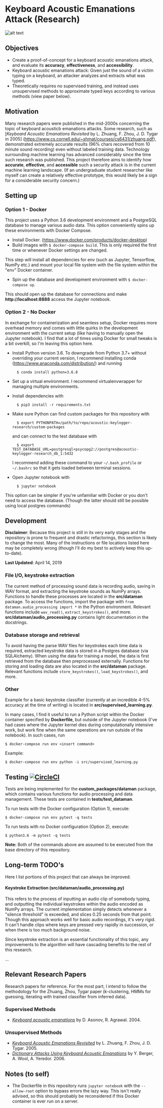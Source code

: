 #  Keyboard Acoustic Emanations Attack (Research)

![alt text](https://github.com/shoyo-inokuchi/iterated-prisoners-dilemma/blob/master/lab/figs/tsne-success.png)

## Objectives
  * Create a proof-of-concept for a keyboard acoustic emanations attack, and
    evaluate its __accuracy__, __effectiveness__, and __accessibility__.
  * Keyboard acoustic emanations attack: Given just the sound of a victim typing
    on a keyboard, an attacker analyzes and extracts what was typed.
  * Theoretically requires no supervised training, and instead uses unsupervised
    methods to approximate typed keys according to various methods (view paper below).

## Motivation
Many research papers were published in the mid-2000s concerning the topic of
keyboard acousticb emanations attacks. Some research, such as [*Keyboard
Acoustic Emanations Revisited* by L. Zhuang, F. Zhou, J. D. Tygar in 2005]
(https://www.cs.cornell.edu/~shmat/courses/cs6431/zhuang.pdf), demonstrated
extremely accurate results (96% chars recovered from 10 minute sound recording)
even without labeled training data. Technology surrounding machine learning has
advanced considerably since the time such research was published. This project
therefore aims to identify how __accurate__, __effective__, and __accessible__
such a security attack is in the current machine learning landscape. (If an undergraduate
student researcher like myself can create a relatively effective prototype, this would likely be a
sign for a considerable security concern.)

## Setting up
### Option 1 - Docker
This project uses a Python 3.6 development environment and a PostgreSQL database
to manage various audio data. This option conveniently spins up these environments with Docker Compose.  
* Install Docker. (https://www.docker.com/products/docker-desktop)  
* Build images with `$ docker-compose build`. This is only required the first time or whenever Docker settings are
  changed.

This step will install all dependencies for env (such as Jupyter, Tensorflow, NumPy etc.)
and mount your local file system with the file system within the "env" Docker container.

* Spin up the database and development environment with `$ docker-compose up`.

This should open up the database for connections and make __http://localhost:8888__ access
the Jupyter notebook.

### Option 2 - No Docker
In exchange for containerization and seamless setup, Docker requires more overhead memory and
comes with little quirks in the development environment with the current setup (like having to manually open the Jupyter
notebook). I find that a lot of times using Docker for small tweaks is a bit overkill, so I'm leaving this
option here.

* Install Python version 3.6. To downgrade from Python 3.7+ without overriding your current version,
  I recommend installing conda (https://www.anaconda.com/distribution/) and running

        $ conda install python=3.6.8

* Set up a virtual environment. I recommend virtualenvwrapper for managing multiple environments.   

* Install dependencies with

        $ pip3 install -r requirements.txt  

* Make sure Python can find custom packages for this repository with

        $ export PYTHONPATH=/path/to/repo/acoustic-keylogger-research/custom-packages

  and can connect to the test database with

        $ export TEST_DATABASE_URL=postgresql+psycopg2://postgres@acoustic-keylogger-research_db_1:5432

  I recommend adding these command to your `~/.bash_profile` or `~/.bashrc` so that it gets loaded between terminal sessions.

* Open Jupyter notebook with

        $ jupyter notebook


This option can be simpler if you're unfamiliar with Docker or you don't need to access the database.
(Though the latter should still be possible using local postgres commands)


## Development
__Disclaimer__: Because this project is still in its very early stages and the repository is prone to frequent and
drastic refactorings, this section is likely to change the most. Many of the instructions or file locations
listed here may be completely wrong (though I'll do my best to actively keep this up-to-date).

__Last Updated__: April 14, 2019

### File I/O, keystroke extraction
The current method of processing sound data is recording audio, saving in WAV format, and extracting the keystroke
sounds as NumPy arrays. Functions to handle these processes are located in the __src/dataman__ package. To access the
functions, import the package with `from dataman.audio_processing import *` in the Python environment. Relevant functions
include `wav_read()`, `extract_keystrokes()`, and more. __src/dataman/audio_processing.py__ contains light documentation
in the docstrings.

### Database storage and retrieval
To avoid having the parse WAV files for keystrokes each time data is required, extracted keystroke data is stored
in a Postgres database (via SQLAlchemy). When using the data for training a model, the data is first retrieved from the
database then preprocessed externally. Functions for storing and loading data are also located in the __src/dataman__
package. Relevant functions include `store_keystrokes()`, `load_keystrokes()`, and more.


### Other
Example for a basic keystroke classifier (currently at an incredible 4-5% accuracy at the time of writing) is located in
__src/supervised_learning.py__.

In many cases, I find it useful to run a Python script within the Docker container specified by __Dockerfile__, but outside of
the Jupyter notebook (I've had cases where the Jupyter kernel dies during computationally intensive work, but work fine when
the same operations are run outside of the notebook). In such cases, run

    $ docker-compose run env <insert command>

Example:

    $ docker-compose run env python -i src/supervised_learning.py


## Testing [![CircleCI](https://circleci.com/gh/shoyo-inokuchi/acoustic-keylogger-research/tree/master.svg?style=svg)](https://circleci.com/gh/shoyo-inokuchi/acoustic-keylogger-research/tree/master)

Tests are being implemented for the __custom_packages/dataman__ package, which contains various functions for audio
processing and data management. These tests are contained in __tests/test_dataman__.

To run tests with the Docker configuration (Option 1), execute:

    $ docker-compose run env pytest -q tests

To run tests with no Docker configuration (Option 2), execute:

    $ python3.6 -m pytest -q tests

__Note:__ Both of the commands above are assumed to be executed from the base directory of this repository.


## Long-term TODO's
Here I list portions of this project that can always be improved.

#### Keystroke Extraction (src/dataman/audio_processing.py)
This refers to the process of inputting an audio clip of somebody typing, and outputting the individual keystrokes within the
audio encoded as NumPy arrays. The current implementation simply detects whenever a "silence threshold" is exceeded, and
slices 0.25 seconds from that point. Though this approach works well for basic audio recordings, it's very rigid.
It can't handle clips where keys are pressed very rapidly in succession, or when there is too much background noise.

Since keystroke extraction is an essential functionality of this topic, any improvements to the algorithm will have
cascading benefits to the rest of this research.

...


## Relevant Research Papers
Research papers for reference. For the most part, I intend to follow the methodology for the Zhuang, Zhou, Tygar paper
(k-clustering, HMMs for guessing, iterating with trained classifier from inferred data).

### Supervised Methods
  * [*Keyboard acoustic emanations*](https://ieeexplore.ieee.org/document/1301311)
    by D. Asonov, R. Agrawal. 2004.

### Unsupervised Methods
  * [*Keyboard Acoustic Emanations Revisited*](https://www.cs.cornell.edu/~shmat/courses/cs6431/zhuang.pdf)
  by L. Zhuang, F. Zhou, J. D. Tygar. 2005.
  * [*Dictionary Attacks Using Keyboard Acoustic Emanations*](https://www.eng.tau.ac.il/~yash/p245-berger.pdf)
  by Y. Berger, A. Wool, A. Yeredor. 2006.

## Notes (to self)
  * The Dockerfile in this repository runs `jupyter notebook` with the `--allow-root` option
    to bypass errors the lazy way. This isn't really advised, so this should probably be
    reconsidered if this Docker container is ever run on a server.
